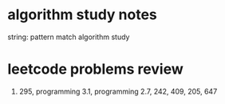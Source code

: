 # algorithm study notes
string: pattern match algorithm study

# leetcode problems review
1. 295, programming 3.1, programming 2.7, 242, 409, 205, 647
